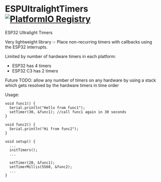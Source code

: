 # ESPUltralightTimers  [![PlatformIO Registry](https://badges.registry.platformio.org/packages/jamessmartcell/library/ESPUltralightTimers.svg)](https://registry.platformio.org/libraries/jamessmartcell/ESPUltralightTimers)

ESP32 Ultralight Timers

Very lightweight library :-
Place non-recurring timers with callbacks using the ESP32 interrupts.

Limited by number of hardware timers in each platform: 
- ESP32 has 4 timers
- ESP32 C3 has 2 timers

Future TODO: allow any number of timers on any hardware by using a stack which gets resolved by the hardware timers in time order

Usage:

```
void func1() {
  Serial.println("Hello from func1");
  setTimer(30, &func1); //call func1 again in 30 seconds
}

void func2() {
  Serial.println("Hi from func2");
}

void setup() {
  ...
  initTimers();
  ...
  
  setTimer(20, &func1);
  setTimerMillis(5560, &func2);
  ...
}
```